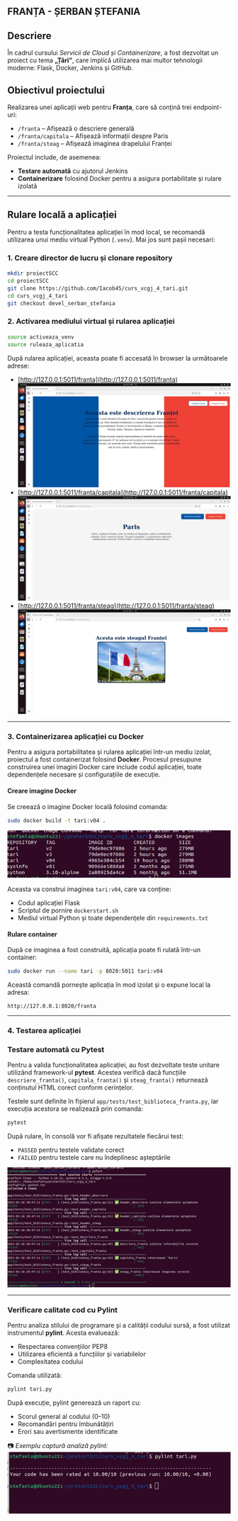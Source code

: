 ## FRANȚA - ȘERBAN ȘTEFANIA

## Descriere  
În cadrul cursului *Servicii de Cloud și Containerizare*, a fost dezvoltat un proiect cu tema **„Țări”**, care implică utilizarea mai multor tehnologii moderne: Flask, Docker, Jenkins și GitHub.

## Obiectivul proiectului  
Realizarea unei aplicații web pentru **Franța**, care să conțină trei endpoint-uri: 
- `/franta` – Afișează o descriere generală 
- `/franta/capitala` – Afișează informații despre Paris 
- `/franta/steag` – Afișează imaginea drapelului Franței 

Proiectul include, de asemenea: 
- **Testare automată** cu ajutorul Jenkins 
- **Containerizare** folosind Docker pentru a asigura portabilitate și rulare izolată 

---

## Rulare locală a aplicației

Pentru a testa funcționalitatea aplicației în mod local, se recomandă utilizarea unui mediu virtual Python (`.venv`). Mai jos sunt pașii necesari:

### 1. Creare director de lucru și clonare repository

```bash
mkdir proiectSCC
cd proiectSCC
git clone https://github.com/Iacob45/curs_vcgj_4_tari.git
cd curs_vcgj_4_tari
git checkout devel_serban_stefania 
```
### 2.  Activarea mediului virtual și rularea aplicației
```bash
source activeaza_venv
source ruleaza_aplicatia
```
După rularea aplicației, aceasta poate fi accesată în browser la următoarele adrese:

- [http://127.0.0.1:5011/franta](http://127.0.0.1:5011/franta) 
![Descriere Franța](static/descriere.jpg)
- [http://127.0.0.1:5011/franta/capitala](http://127.0.0.1:5011/franta/capitala) 
![Capitala Franta](static/capitala.jpg)
- [http://127.0.0.1:5011/franta/steag](http://127.0.0.1:5011/franta/steag) 
![Steag Franta](static/screenshot.jpg)
---

### 3. Containerizarea aplicației cu Docker

Pentru a asigura portabilitatea și rularea aplicației într-un mediu izolat, proiectul a fost containerizat folosind **Docker**. Procesul presupune construirea unei imagini Docker care include codul aplicației, toate dependențele necesare și configurațiile de execuție.

#### Creare imagine Docker

Se creează o imagine Docker locală folosind comanda:

```bash
sudo docker build -t tari:v04 .
```
![Docker](static/docker.jpg)

Aceasta va construi imaginea `tari:v04`, care va conține:
- Codul aplicației Flask
- Scriptul de pornire `dockerstart.sh`
- Mediul virtual Python și toate dependențele din `requirements.txt`

#### Rulare container

După ce imaginea a fost construită, aplicația poate fi rulată într-un container:

```bash
sudo docker run --name tari -p 8020:5011 tari:v04
```

Această comandă pornește aplicația în mod izolat și o expune local la adresa:
```
http://127.0.0.1:8020/franta
```
---

### 4. Testarea aplicației

###  Testare automată cu Pytest

Pentru a valida funcționalitatea aplicației, au fost dezvoltate teste unitare utilizând framework-ul **pytest**. Acestea verifică dacă funcțiile `descriere_franta()`, `capitala_franta()` și `steag_franta()` returnează conținutul HTML corect conform cerințelor.

Testele sunt definite în fișierul `app/tests/test_biblioteca_franta.py`, iar execuția acestora se realizează prin comanda:

```bash
pytest
```
După rulare, în consolă vor fi afișate rezultatele fiecărui test:
- `PASSED` pentru testele validate corect
- `FAILED` pentru testele care nu îndeplinesc așteptările

![Testare Pytest](static/pytest.jpg)

---

###  Verificare calitate cod cu Pylint

Pentru analiza stilului de programare și a calității codului sursă, a fost utilizat instrumentul **pylint**. Acesta evaluează:

- Respectarea convențiilor PEP8
- Utilizarea eficientă a funcțiilor și variabilelor
- Complexitatea codului

Comanda utilizată:

```bash
pylint tari.py
```
După execuție, pylint generează un raport cu:
- Scorul general al codului (0–10)
- Recomandări pentru îmbunătățiri
- Erori sau avertismente identificate

📷 *Exemplu captură analiză pylint:*
![Analiză Pylint](static/Spylint.jpg)

